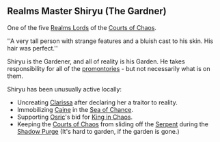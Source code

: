 ## Realms Master Shiryu (The Gardner)

One of the five [Realms Lords](RealmsLords) of the [Courts of Chaos](CourtsOfChaos).

''A very tall person with strange features and a bluish cast to his skin. His hair was perfect.''

Shiryu is the Gardener, and all of reality is his Garden.  He takes responsibility for all of the [promontories](PlacesToGo) - but not necessarily what is on them.

Shiryu has been unusually active locally:
 + Uncreating [Clarissa](ClarissaOfDarkover) after declaring her a traitor to reality.
 + Immobilizing [Caine](CaineOfOberon) in the [Sea of Chance](SeaOfChance).
 + Supporting [Osric](OsricOfChanicut)'s bid for [King in Chaos](KingOfChaos).
 + Keeping the [Courts of Chaos](CourtsOfChaos) from sliding off the [Serpent](SerpentOfChaos) during the [Shadow Purge](ShadowPurge) (It's hard to garden, if the garden is gone.)
